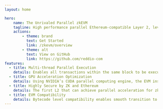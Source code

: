 ```yaml
---
layout: home

hero:
    name: The Unrivaled Parallel zkEVM
    tagline: High performance parallel Ethereum-compatible Layer 2, leveraging zero-knowledge technology to achieve unrivaled computation scale with Ethereum-level security.
    actions:
        - theme: brand
          text: Get Started
          link: /zkevm/overview
        - theme: alt
          text: View on GitHub
          link: https://github.com/reddio-com
features:
  - title: Multi-thread Parallel Execution
    details: Enables all transactions within the same block to be executed in parallel optimistically across multiple threads, leveraging the multi-core servers to achieve high throughput and low transaction fees.
  - title: GPU Acceleration Optimization
    details: Using NVIDIA’s CUDA parallel computing engine, the EVM instruction set has been optimized to accelerate its execution on GPU machines, resulting in performance that is magnitudes higher than the original multithreaded parallel execution.
  - title: Highly Secure by ZK and Ethereum
    details: The first L2 that can achieve parallel acceleration for zkEVM, ensuring high performance of our L2 while  providing the most reliable validity proofs on Ethereum
  - title: EVM Compatibility
    details: Bytecode level compatibility enables smooth transition to Layer 2 with all of your solidity smart contract code.
---
```


